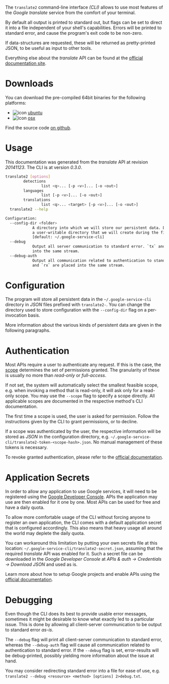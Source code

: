 <!---
DO NOT EDIT !
This file was generated automatically from 'src/mako/cli/README.md.mako'
DO NOT EDIT !
-->
The `translate2` command-line interface *(CLI)* allows to use most features of the *Google translate* service from the comfort of your terminal.

By default all output is printed to standard out, but flags can be set to direct it into a file independent of your shell's
capabilities. Errors will be printed to standard error, and cause the program's exit code to be non-zero.

If data-structures are requested, these will be returned as pretty-printed JSON, to be useful as input to other tools.

Everything else about the *translate* API can be found at the
[official documentation site](https://developers.google.com/translate/v2/using_rest).

# Downloads

You can download the pre-compiled 64bit binaries for the following platforms:

* ![icon](http://megaicons.net/static/img/icons_sizes/6/140/16/ubuntu-icon.png) [ubuntu](http://dl.byronimo.de/google.rs/cli/0.3.0/ubuntu/translate2.tar.gz)
* ![icon](http://hydra-media.cursecdn.com/wow.gamepedia.com/a/a2/Apple-icon-16x16.png?version=25ddd67ac3dd3b634478e3978b76cb74) [osx](http://dl.byronimo.de/google.rs/cli/0.3.0/osx/translate2.tar.gz)

Find the source code [on github](https://github.com/Byron/google-apis-rs/tree/master/gen/translate2-cli).

# Usage

This documentation was generated from the *translate* API at revision *20141123*. The CLI is at version *0.3.0*.

```bash
translate2 [options]
        detections
                list <q>... [-p <v>]... [-o <out>]
        languages
                list [-p <v>]... [-o <out>]
        translations
                list <q>... <target> [-p <v>]... [-o <out>]
  translate2 --help

Configuration:
  --config-dir <folder>
            A directory into which we will store our persistent data. Defaults to 
            a user-writable directory that we will create during the first invocation.
            [default: ~/.google-service-cli]
  --debug
            Output all server communication to standard error. `tx` and `rx` are placed 
            into the same stream.
  --debug-auth
            Output all communication related to authentication to standard error. `tx` 
            and `rx` are placed into the same stream.

```

# Configuration

The program will store all persistent data in the `~/.google-service-cli` directory in *JSON* files prefixed with `translate2-`.  You can change the directory used to store configuration with the `--config-dir` flag on a per-invocation basis.

More information about the various kinds of persistent data are given in the following paragraphs.

# Authentication

Most APIs require a user to authenticate any request. If this is the case, the [scope][scopes] determines the 
set of permissions granted. The granularity of these is usually no more than *read-only* or *full-access*.

If not set, the system will automatically select the smallest feasible scope, e.g. when invoking a
method that is read-only, it will ask only for a read-only scope. 
You may use the `--scope` flag to specify a scope directly. 
All applicable scopes are documented in the respective method's CLI documentation.

The first time a scope is used, the user is asked for permission. Follow the instructions given 
by the CLI to grant permissions, or to decline.

If a scope was authenticated by the user, the respective information will be stored as *JSON* in the configuration
directory, e.g. `~/.google-service-cli/translate2-token-<scope-hash>.json`. No manual management of these tokens
is necessary.

To revoke granted authentication, please refer to the [official documentation][revoke-access].

# Application Secrets

In order to allow any application to use Google services, it will need to be registered using the 
[Google Developer Console][google-dev-console]. APIs the application may use are then enabled for it
one by one. Most APIs can be used for free and have a daily quota.

To allow more comfortable usage of the CLI without forcing anyone to register an own application, the CLI
comes with a default application secret that is configured accordingly. This also means that heavy usage
all around the world may deplete the daily quota.

You can workaround this limitation by putting your own secrets file at this location: 
`~/.google-service-cli/translate2-secret.json`, assuming that the required *translate* API 
was enabled for it. Such a secret file can be downloaded in the *Google Developer Console* at 
*APIs & auth -> Credentials -> Download JSON* and used as is.

Learn more about how to setup Google projects and enable APIs using the [official documentation][google-project-new].


# Debugging

Even though the CLI does its best to provide usable error messages, sometimes it might be desirable to know
what exactly led to a particular issue. This is done by allowing all client-server communication to be 
output to standard error *as-is*.

The `--debug` flag will print all client-server communication to standard error, whereas the `--debug-auth` flag
will cause all communication related to authentication to standard error.
If the `--debug` flag is set, error-results will be debug-printed, possibly yielding more information about the 
issue at hand.

You may consider redirecting standard error into a file for ease of use, e.g. `translate2 --debug <resource> <method> [options] 2>debug.txt`.


[scopes]: https://developers.google.com/+/api/oauth#scopes
[revoke-access]: http://webapps.stackexchange.com/a/30849
[google-dev-console]: https://console.developers.google.com/
[google-project-new]: https://developers.google.com/console/help/new/
